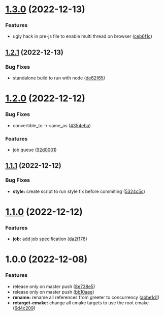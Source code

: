 # [1.3.0](https://github.com/InfiniBrains/concurrency/compare/v1.2.1...v1.3.0) (2022-12-13)


### Features

* ugly hack in pre-js file to enable multi thread on browser ([ceb6f1c](https://github.com/InfiniBrains/concurrency/commit/ceb6f1c19e6b1bd277df87a099b7eaa4ddfc59b8))

## [1.2.1](https://github.com/InfiniBrains/concurrency/compare/v1.2.0...v1.2.1) (2022-12-13)


### Bug Fixes

* standalone build to run with node ([de62f65](https://github.com/InfiniBrains/concurrency/commit/de62f657c366112318590fc9e22d4baf424ab9b8))

# [1.2.0](https://github.com/InfiniBrains/concurrency/compare/v1.1.1...v1.2.0) (2022-12-12)


### Bug Fixes

* convertible_to -> same_as ([4354eba](https://github.com/InfiniBrains/concurrency/commit/4354eba484e6c36410d1793d052a5a07542a706d))


### Features

* job queue ([92d0001](https://github.com/InfiniBrains/concurrency/commit/92d00013a14471b1772a2d1e1a1bcb147fe70240))

## [1.1.1](https://github.com/InfiniBrains/concurrency/compare/v1.1.0...v1.1.1) (2022-12-12)


### Bug Fixes

* **style:** create script to run style fix before commiting ([5324c5c](https://github.com/InfiniBrains/concurrency/commit/5324c5c5a24c79e4659ee698506cfa11deb8e142))

# [1.1.0](https://github.com/InfiniBrains/concurrency/compare/v1.0.0...v1.1.0) (2022-12-12)


### Features

* **job:** add job specification ([da2f176](https://github.com/InfiniBrains/concurrency/commit/da2f176fab50d24cc99f3f1d5d65fd7f0ce82687))

# 1.0.0 (2022-12-08)


### Features

* release only on master push ([8e738e5](https://github.com/InfiniBrains/concurrency/commit/8e738e5d6497838d66032bb97057871b77934f25))
* release only on master push ([bb10aee](https://github.com/InfiniBrains/concurrency/commit/bb10aeeb3e7950753a8ba1c30d3c213df16d1689))
* **rename:** rename all references from greeter to concurrency ([abbe1d1](https://github.com/InfiniBrains/concurrency/commit/abbe1d145cd552391bde3ac6f7f7e76f8cc89315))
* **retarget-cmake:** change all cmake targets to use the root cmake ([6d4c209](https://github.com/InfiniBrains/concurrency/commit/6d4c2092787c69efb4a3f7ab5465f4b3c7aae51c))
